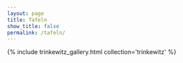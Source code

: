 ```yaml
---
layout: page
title: Tafeln
show_title: false
permalink: /tafeln/
---
```


{% include trinkewitz_gallery.html collection='trinkewitz' %}
